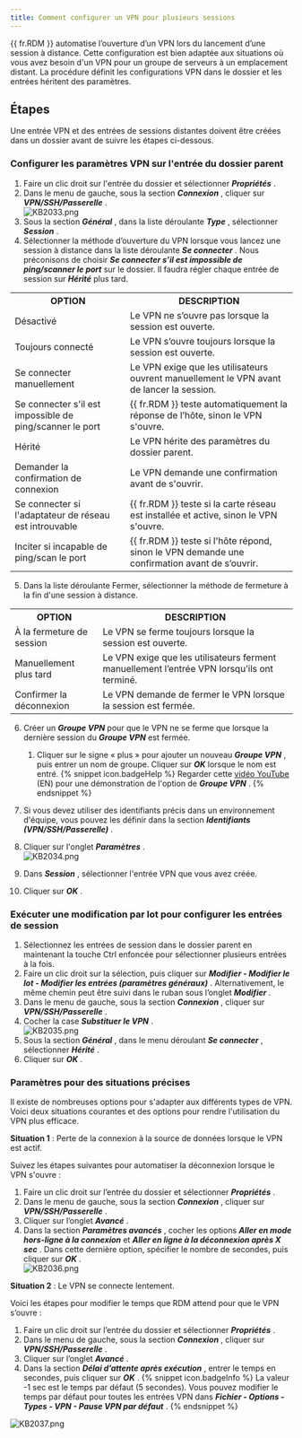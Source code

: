 ```yaml
---
title: Comment configurer un VPN pour plusieurs sessions
---
```

{{ fr.RDM }} automatise l’ouverture d’un VPN lors du lancement d’une session à distance. Cette configuration est bien adaptée aux situations où vous avez besoin d'un VPN pour un groupe de serveurs à un emplacement distant. La procédure définit les configurations VPN dans le dossier et les entrées héritent des paramètres. 
## Étapes 
Une entrée VPN et des entrées de sessions distantes doivent être créées dans un dossier avant de suivre les étapes ci-dessous. 
### Configurer les paramètres VPN sur l'entrée du dossier parent 
1. Faire un clic droit sur l'entrée du dossier et sélectionner ***Propriétés*** . 
1. Dans le menu de gauche, sous la section ***Connexion*** , cliquer sur ***VPN/SSH/Passerelle*** .  
![KB2033.png](/img/fr/kb/KB2033.png) 
1. Sous la section ***Général*** , dans la liste déroulante ***Type*** , sélectionner ***Session*** . 
1. Sélectionner la méthode d’ouverture du VPN lorsque vous lancez une session à distance dans la liste déroulante ***Se connecter*** . Nous préconisons de choisir ***Se connecter s’il est impossible de ping/scanner le port*** sur le dossier. Il faudra régler chaque entrée de session sur ***Hérité*** plus tard. 
<table>
	<tr>
		<th>
OPTION 
		</th>
		<th>
DESCRIPTION 
		</th>
	</tr>
	<tr>
		<td>
Désactivé 
		</td>
		<td>
Le VPN ne s’ouvre pas lorsque la session est ouverte. 
		</td>
	</tr>
	<tr>
		<td>
Toujours connecté 
		</td>
		<td>
Le VPN s’ouvre toujours lorsque la session est ouverte. 
		</td>
	</tr>
	<tr>
		<td>
Se connecter manuellement 
		</td>
		<td>
Le VPN exige que les utilisateurs ouvrent manuellement le VPN avant de lancer la session. 
		</td>
	</tr>
	<tr>
		<td>
Se connecter s'il est impossible de ping/scanner le port 
		</td>
		<td>
{{ fr.RDM }} teste automatiquement la réponse de l’hôte, sinon le VPN s'ouvre. 
		</td>
	</tr>
	<tr>
		<td>
Hérité 
		</td>
		<td>
Le VPN hérite des paramètres du dossier parent. 
		</td>
	</tr>
	<tr>
		<td>
Demander la confirmation de connexion 
		</td>
		<td>
Le VPN demande une confirmation avant de s'ouvrir. 
		</td>
	</tr>
	<tr>
		<td>
Se connecter si l'adaptateur de réseau est introuvable 
		</td>
		<td>
{{ fr.RDM }} teste si la carte réseau est installée et active, sinon le VPN s'ouvre. 
		</td>
	</tr>
	<tr>
		<td>
Inciter si incapable de ping/scan le port 
		</td>
		<td>
{{ fr.RDM }} teste si l'hôte répond, sinon le VPN demande une confirmation avant de s’ouvrir. 
		</td>
	</tr>
</table>

5. Dans la liste déroulante Fermer, sélectionner la méthode de fermeture à la fin d'une session à distance. 
<table>
	<tr>
		<th>
OPTION 
		</th>
		<th>
DESCRIPTION 
		</th>
	</tr>
	<tr>
		<td>
À la fermeture de session 
		</td>
		<td>
Le VPN se ferme toujours lorsque la session est ouverte. 
		</td>
	</tr>
	<tr>
		<td>
Manuellement plus tard 
		</td>
		<td>
Le VPN exige que les utilisateurs ferment manuellement l’entrée VPN lorsqu’ils ont terminé. 
		</td>
	</tr>
	<tr>
		<td>
Confirmer la déconnexion 
		</td>
		<td>
Le VPN demande de fermer le VPN lorsque la session est fermée. 
		</td>
	</tr>
</table>

6. Créer un ***Groupe VPN*** pour que le VPN ne se ferme que lorsque la dernière session du ***Groupe VPN*** est fermée. 
	1. Cliquer sur le signe « plus » pour ajouter un nouveau ***Groupe VPN*** , puis entrer un nom de groupe. Cliquer sur ***OK*** lorsque le nom est entré. 
{% snippet icon.badgeHelp %} 
Regarder cette [vidéo YouTube](https://youtu.be/5jKREtc63ks) (EN) pour une démonstration de l'option de ***Groupe VPN*** . 
{% endsnippet %}
 
7. Si vous devez utiliser des identifiants précis dans un environnement d'équipe, vous pouvez les définir dans la section ***Identifiants (VPN/SSH/Passerelle)*** . 
1. Cliquer sur l'onglet ***Paramètres*** .  
![KB2034.png](/img/fr/kb/KB2034.png) 
1. Dans ***Session*** , sélectionner l'entrée VPN que vous avez créée. 
1. Cliquer sur ***OK*** . 
### Exécuter une modification par lot pour configurer les entrées de session 
1. Sélectionnez les entrées de session dans le dossier parent en maintenant la touche Ctrl enfoncée pour sélectionner plusieurs entrées à la fois. 
1. Faire un clic droit sur la sélection, puis cliquer sur ***Modifier - Modifier le lot - Modifier les entrées (paramètres généraux)*** . Alternativement, le même chemin peut être suivi dans le ruban sous l’onglet ***Modifier*** . 
1. Dans le menu de gauche, sous la section ***Connexion*** , cliquer sur ***VPN/SSH/Passerelle*** . 
1. Cocher la case ***Substituer le VPN*** .  
![KB2035.png](/img/fr/kb/KB2035.png) 
1. Sous la section ***Général*** , dans le menu déroulant ***Se connecter*** , sélectionner ***Hérité*** . 
1. Cliquer sur ***OK*** . 
### Paramètres pour des situations précises 
Il existe de nombreuses options pour s'adapter aux différents types de VPN. Voici deux situations courantes et des options pour rendre l'utilisation du VPN plus efficace.  

**Situation 1** : Perte de la connexion à la source de données lorsque le VPN est actif.  

Suivez les étapes suivantes pour automatiser la déconnexion lorsque le VPN s'ouvre :  

1. Faire un clic droit sur l’entrée du dossier et sélectionner ***Propriétés*** . 
1. Dans le menu de gauche, sous la section ***Connexion*** , cliquer sur ***VPN/SSH/Passerelle*** . 
1. Cliquer sur l’onglet ***Avancé*** . 
1. Dans la section ***Paramètres avancés*** , cocher les options ***Aller en mode hors-ligne à la connexion*** et ***Aller en ligne à la déconnexion après X sec*** . Dans cette dernière option, spécifier le nombre de secondes, puis cliquer sur ***OK*** .  
![KB2036.png](/img/fr/kb/KB2036.png)  

**Situation 2** : Le VPN se connecte lentement.  

Voici les étapes pour modifier le temps que RDM attend pour que le VPN s’ouvre :  

1. Faire un clic droit sur l’entrée du dossier et sélectionner ***Propriétés*** . 
1. Dans le menu de gauche, sous la section ***Connexion*** , cliquer sur ***VPN/SSH/Passerelle*** . 
1. Cliquer sur l’onglet ***Avancé*** . 
1. Dans la section ***Délai d’attente après exécution*** , entrer le temps en secondes, puis cliquer sur ***OK*** . 
{% snippet icon.badgeInfo %} 
La valeur -1 sec est le temps par défaut (5 secondes). Vous pouvez modifier le temps par défaut pour toutes les entrées VPN dans ***Fichier - Options - Types - VPN - Pause VPN par défaut*** . 
{% endsnippet %}
 
![KB2037.png](/img/fr/kb/KB2037.png) 

